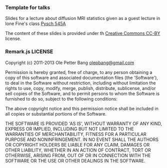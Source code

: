 ### Template for talks

Slides for a lecture about diffusion MRI statistics given as a guest lecture in
Ione Fine's class
[Pysch 545A](https://catalyst.uw.edu/workspace/ionefine/56639/509674) 


The content of these slides is provided under th [Creative Commons CC-BY](https://creativecommons.org/licenses/by/4.0/legalcode) license.


### Remark.js LICENSE

Copyright (c) 2011-2013 Ole Petter Bang <olepbang@gmail.com>

Permission is hereby granted, free of charge, to any person obtaining
a copy of this software and associated documentation files (the
'Software'), to deal in the Software without restriction, including
without limitation the rights to use, copy, modify, merge, publish,
distribute, sublicense, and/or sell copies of the Software, and to
permit persons to whom the Software is furnished to do so, subject to
the following conditions:

The above copyright notice and this permission notice shall be
included in all copies or substantial portions of the Software.

THE SOFTWARE IS PROVIDED 'AS IS', WITHOUT WARRANTY OF ANY KIND,
EXPRESS OR IMPLIED, INCLUDING BUT NOT LIMITED TO THE WARRANTIES OF
MERCHANTABILITY, FITNESS FOR A PARTICULAR PURPOSE AND NONINFRINGEMENT.
IN NO EVENT SHALL THE AUTHORS OR COPYRIGHT HOLDERS BE LIABLE FOR ANY
CLAIM, DAMAGES OR OTHER LIABILITY, WHETHER IN AN ACTION OF CONTRACT,
TORT OR OTHERWISE, ARISING FROM, OUT OF OR IN CONNECTION WITH THE
SOFTWARE OR THE USE OR OTHER DEALINGS IN THE SOFTWARE.
